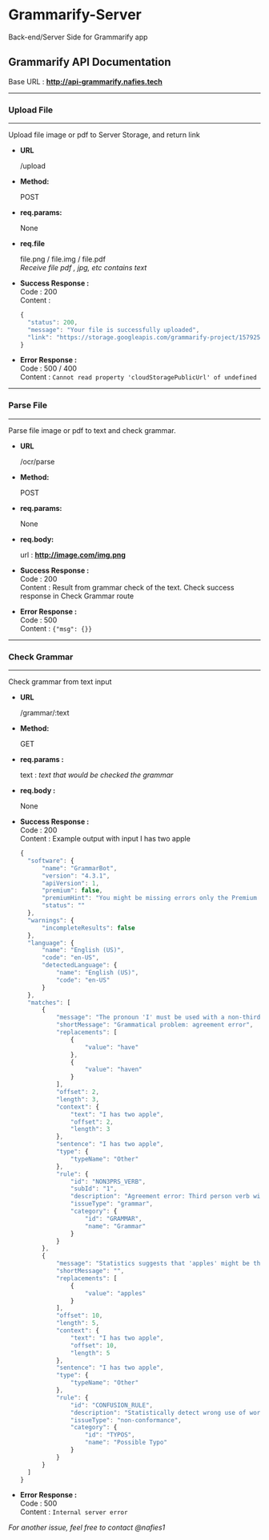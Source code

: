# Grammarify-Server
Back-end/Server Side for Grammarify app

## Grammarify API Documentation
Base URL : **http://api-grammarify.nafies.tech**

---

  ### **Upload File**
  ----
  Upload file image or pdf to Server Storage, and return link

* **URL**

   /upload

* **Method:**

  POST

* **req.params:**

  None

* **req.file**

  file.png / file.img / file.pdf    
  *Receive file pdf ,  jpg, etc contains text*

* **Success Response :**    
  Code : 200    
  Content : 
  ```javascript
  {
    "status": 200,
    "message": "Your file is successfully uploaded",
    "link": "https://storage.googleapis.com/grammarify-project/1579252422801Contoh-Teks-Ulasan.png"
  }           
  ```
* **Error Response :**    
  Code : 500 / 400    
  Content : `Cannot read property 'cloudStoragePublicUrl' of undefined`

-----

### **Parse File**
  ----
  Parse file image or pdf to text and check grammar.

* **URL**

   /ocr/parse

* **Method:**

  POST

* **req.params:**

  None

* **req.body:**

  url : __http://image.com/img.png__

* **Success Response :**    
  Code : 200    
  Content : Result from grammar check of the text. Check success response in Check Grammar route

* **Error Response :**    
  Code : 500    
  Content : `{"msg": {}}`

-----

### **Check Grammar**
  ----
  Check grammar from text input

* **URL**

   /grammar/:text

* **Method:**

  GET

* **req.params :**

  text : *text that would be checked the grammar*

* **req.body :**

  None

* **Success Response :**    
  Code : 200    
  Content : Example output with input I has two apple
  ```javascript
  {
    "software": {
        "name": "GrammarBot",
        "version": "4.3.1",
        "apiVersion": 1,
        "premium": false,
        "premiumHint": "You might be missing errors only the Premium version can find. Upgrade to see what you're missing.",
        "status": ""
    },
    "warnings": {
        "incompleteResults": false
    },
    "language": {
        "name": "English (US)",
        "code": "en-US",
        "detectedLanguage": {
            "name": "English (US)",
            "code": "en-US"
        }
    },
    "matches": [
        {
            "message": "The pronoun 'I' must be used with a non-third-person form of a verb: \"have\", \"haven\"",
            "shortMessage": "Grammatical problem: agreement error",
            "replacements": [
                {
                    "value": "have"
                },
                {
                    "value": "haven"
                }
            ],
            "offset": 2,
            "length": 3,
            "context": {
                "text": "I has two apple",
                "offset": 2,
                "length": 3
            },
            "sentence": "I has two apple",
            "type": {
                "typeName": "Other"
            },
            "rule": {
                "id": "NON3PRS_VERB",
                "subId": "1",
                "description": "Agreement error: Third person verb with a non-third person pronoun",
                "issueType": "grammar",
                "category": {
                    "id": "GRAMMAR",
                    "name": "Grammar"
                }
            }
        },
        {
            "message": "Statistics suggests that 'apples' might be the correct word here. Please check.",
            "shortMessage": "",
            "replacements": [
                {
                    "value": "apples"
                }
            ],
            "offset": 10,
            "length": 5,
            "context": {
                "text": "I has two apple",
                "offset": 10,
                "length": 5
            },
            "sentence": "I has two apple",
            "type": {
                "typeName": "Other"
            },
            "rule": {
                "id": "CONFUSION_RULE",
                "description": "Statistically detect wrong use of words that are easily confused",
                "issueType": "non-conformance",
                "category": {
                    "id": "TYPOS",
                    "name": "Possible Typo"
                }
            }
        }
    ]
  }
  ```

* **Error Response :**    
  Code : 500    
  Content : `Internal server error`


*For another issue, feel free to contact @nafies1*